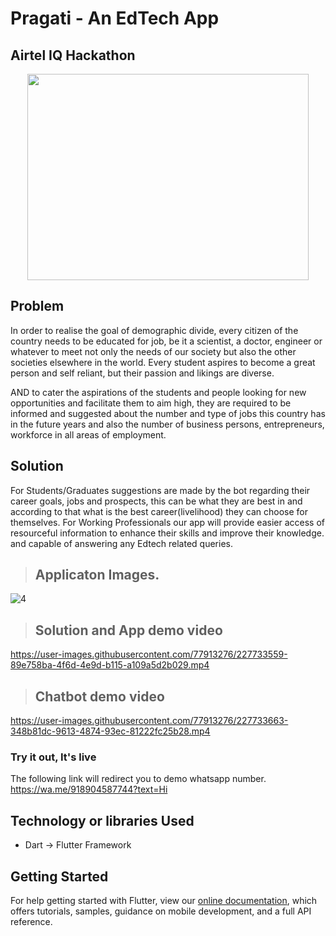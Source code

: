 # Pragati - An EdTech App
## Airtel IQ Hackathon

<p align="center">
  <img width="450px" height="330px" src="https://user-images.githubusercontent.com/91654378/206008194-19b49861-b061-49c0-856a-7f452d81fdce.png"/>
</p>

## Problem 

In order to realise the goal of demographic divide, every citizen of the country needs to be educated for job, be it a scientist, a doctor, engineer or whatever to meet not only the needs of our society but also the other societies elsewhere in the world. Every student aspires to become a great person and self reliant, but their passion and likings are diverse. 

AND to cater the aspirations of the students and people looking for new opportunities and facilitate them to aim high, they are required to be informed and suggested about the number and type of jobs this country has in the future years and also the number of business persons, entrepreneurs, workforce in all areas of employment. 

## Solution

For Students/Graduates suggestions are made by the bot regarding their career goals, jobs and prospects, this can be what they are best in and according to that what is the best career(livelihood) they can choose for themselves.
For Working Professionals our app will provide easier access of resourceful information to enhance their skills and improve their knowledge.
and capable  of answering any Edtech related queries.

  > ## Applicaton Images.
  
    
  ![4](https://github.com/Marcresi/pragati/assets/101006060/029da282-a041-4fb5-a8db-9b15dc7719ce)

  > ## Solution and App demo video
  https://user-images.githubusercontent.com/77913276/227733559-89e758ba-4f6d-4e9d-b115-a109a5d2b029.mp4
  
  > ## Chatbot demo video
  https://user-images.githubusercontent.com/77913276/227733663-348b81dc-9613-4874-93ec-81222fc25b28.mp4

### Try it out, It's live
The following link will redirect you to demo whatsapp number. 
https://wa.me/918904587744?text=Hi

## Technology or libraries Used

- Dart -> Flutter Framework


## Getting Started
For help getting started with Flutter, view our
[online documentation](https://flutter.dev/docs), which offers tutorials,
samples, guidance on mobile development, and a full API reference.

